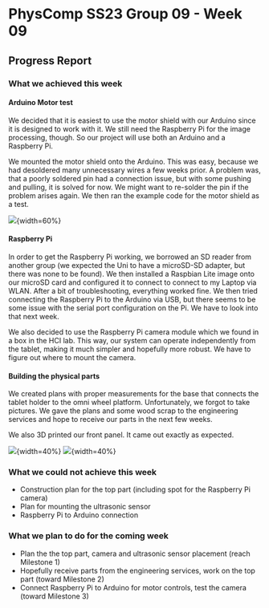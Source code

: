# PhysComp SS23 Group 09 - Week 09

## Progress Report

### What we achieved this week

#### Arduino Motor test
We decided that it is easiest to use the motor shield with our Arduino since it is designed to work with it. We still need the Raspberry Pi for the image processing, though. So our project will use both an Arduino and a Raspberry Pi.

We mounted the motor shield onto the Arduino. This was easy, because we had desoldered many unnecessary wires a few weeks prior. A problem was, that a poorly soldered pin had a connection issue, but with some pushing and pulling, it is solved for now. We might want to re-solder the pin if the problem arises again. We then ran the example code for the motor shield as a test.

![](Figures/motorTest.gif){width=60%}

#### Raspberry Pi
In order to get the Raspberry Pi working, we borrowed an SD reader from another group (we expected the Uni to have a microSD-SD adapter, but there was none to be found). We then installed a Raspbian Lite image onto our microSD card and configured it to connect to connect to my Laptop via WLAN. After a bit of troubleshooting, everything worked fine. We then tried connecting the Raspberry Pi to the Arduino via USB, but there seems to be some issue with the serial port configuration on the Pi. We have to look into that next week.

We also decided to use the Raspberry Pi camera module which we found in a box in the HCI lab. This way, our system can operate independently from the tablet, making it much simpler and hopefully more robust. We have to figure out where to mount the camera.

#### Building the physical parts
We created plans with proper measurements for the base that connects the tablet holder to the omni wheel platform. Unfortunately, we forgot to take pictures. We gave the plans and some wood scrap to the engineering services and hope to receive our parts in the next few weeks.

We also 3D printed our front panel. It came out exactly as expected.

![](Figures/frontPanelPrinted1.jpg){width=40%}
![](Figures/frontPanelPrinted2.jpg){width=40%}

### What we could not achieve this week

* Construction plan for the top part (including spot for the Raspberry Pi camera)
* Plan for mounting the ultrasonic sensor
* Raspberry Pi to Arduino connection

### What we plan to do for the coming week

* Plan the the top part, camera and ultrasonic sensor placement (reach Milestone 1)
* Hopefully receive parts from the engineering services, work on the top part (toward Milestone 2)
* Connect Raspberry Pi to Arduino for motor controls, test the camera (toward Milestone 3)
